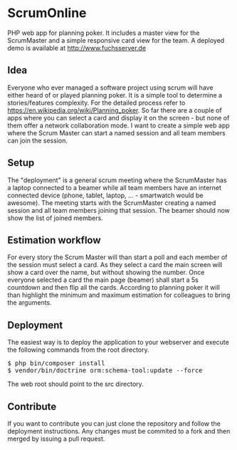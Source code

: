 # ScrumOnline
PHP web app for planning poker. It includes a master view for the ScrumMaster and a simple responsive card view for the team. A deployed demo is available at http://www.fuchsserver.de 

## Idea

Everyone who ever managed a software project using scrum will have either heard of or played planning poker. It is a simple tool to determine a stories/features complexity. For the detailed process refer to https://en.wikipedia.org/wiki/Planning_poker. So far there are a couple of apps where you can select a card and display it on the screen - but none of them offer a network collaboration mode. I want to create a simple web app where the Scrum Master can start a named session and all team members can join the session.

## Setup

The "deployment" is a general scrum meeting where the ScrumMaster has a laptop connected to a beamer while all team members have an internet connected device (phone, tablet, laptop, ... - smartwatch would be awesome). The meeting starts with the ScrumMaster creating a named session and all team members joining that session. The beamer should now show the list of joined members.

## Estimation workflow

For every story the Scrum Master will than start a poll and each member of the session must select a card. As they select a card the main screen will show a card over the name, but without showing the number. Once everyone selected a card the main page (beamer) shall start a 5s countdown and then flip all the cards. According to planning poker it will than highlight the minimum and maximum estimation for colleagues to bring the arguments.

## Deployment
The easiest way is to deploy the application to your webserver and execute the following commands from the root directory.
<pre>
$ php bin/composer install
$ vendor/bin/doctrine orm:schema-tool:update --force
</pre>
The web root should point to the src directory.

## Contribute
If you want to contribute you can just clone the repository and follow the deployment instructions. Any changes must be commited to a fork and then merged by issuing a pull request.
